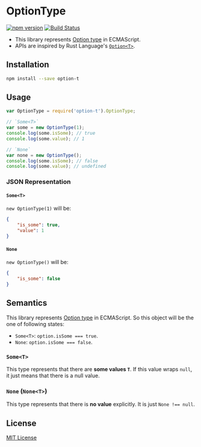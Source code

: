 # OptionType

[![npm version](https://badge.fury.io/js/option-t.svg)](http://badge.fury.io/js/option-t)
[![Build Status](https://secure.travis-ci.org/saneyuki/option-t.js.svg?branch=master)](http://travis-ci.org/saneyuki/option-t.js)

* This library represents [Option type](http://en.wikipedia.org/wiki/Option_type) in ECMAScript.
* APIs are inspired by Rust Language's [`Option<T>`](https://doc.rust-lang.org/std/option/).


## Installation

```sh
npm install --save option-t
```

## Usage

```javascript
var OptionType = require('option-t').OptionType;

// `Some<T>`
var some = new OptionType(1);
console.log(some.isSome); // true
console.log(some.value); // 1

// `None`
var none = new OptionType();
console.log(some.isSome); // false
console.log(some.value); // undefined
```

### JSON Representation

#### `Some<T>`

`new OptionType(1)` will be:

```json
{
    "is_some": true,
    "value": 1
}
```

#### `None`

`new OptionType()` will be:

```json
{
    "is_some": false
}
```


## Semantics

This library represents [Option type](http://en.wikipedia.org/wiki/Option_type) in ECMAScript.
So this object will be the one of following states:

* `Some<T>`: `option.isSome === true`.
* `None`: `option.isSome === false`.


### `Some<T>`

This type represents that there are **some values `T`**.
If this value wraps `null`, it just means that there is a null value.


### `None` (`None<T>`)

This type represents that there is **no value** explicitly.
It is just `None !== null`.


## License

[MIT License](./LICENSE.MIT)
